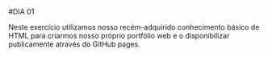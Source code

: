 #DIA 01

Neste exercício utilizamos nosso recém-adquirido conhecimento básico de HTML para criarmos nosso próprio portfólio web e o disponibilizar publicamente através do GitHub pages.
